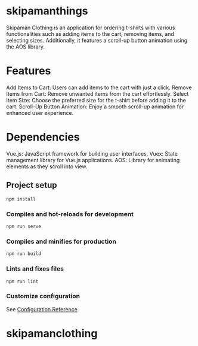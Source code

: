 # skipamanthings 
Skipaman Clothing is an application for ordering t-shirts with various functionalities such as adding items to the cart, removing items, and selecting sizes. Additionally, it features a scroll-up button animation using the AOS library.
# Features
Add Items to Cart: Users can add items to the cart with just a click.
Remove Items from Cart: Remove unwanted items from the cart effortlessly.
Select Item Size: Choose the preferred size for the t-shirt before adding it to the cart.
Scroll-Up Button Animation: Enjoy a smooth scroll-up animation for enhanced user experience.

# Dependencies
Vue.js: JavaScript framework for building user interfaces.
Vuex: State management library for Vue.js applications.
AOS: Library for animating elements as they scroll into view.
## Project setup
```
npm install
```

### Compiles and hot-reloads for development
```
npm run serve
```

### Compiles and minifies for production
```
npm run build
```

### Lints and fixes files
```
npm run lint
```

### Customize configuration
See [Configuration Reference](https://cli.vuejs.org/config/).
# skipamanclothing
